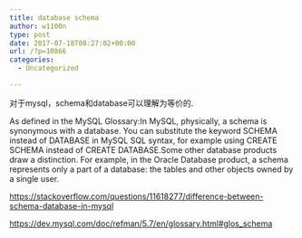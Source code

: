 ```yaml
---
title: database schema
author: w1100n
type: post
date: 2017-07-18T08:27:02+00:00
url: /?p=10866
categories:
  - Uncategorized

---
```

对于mysql，schema和database可以理解为等价的.

As defined in the MySQL Glossary:In MySQL, physically, a schema is synonymous with a database. You can substitute the keyword SCHEMA instead of DATABASE in MySQL SQL syntax, for example using CREATE SCHEMA instead of CREATE DATABASE.Some other database products draw a distinction. For example, in the Oracle Database product, a schema represents only a part of a database: the tables and other objects owned by a single user.

https://stackoverflow.com/questions/11618277/difference-between-schema-database-in-mysql
  
https://dev.mysql.com/doc/refman/5.7/en/glossary.html#glos_schema